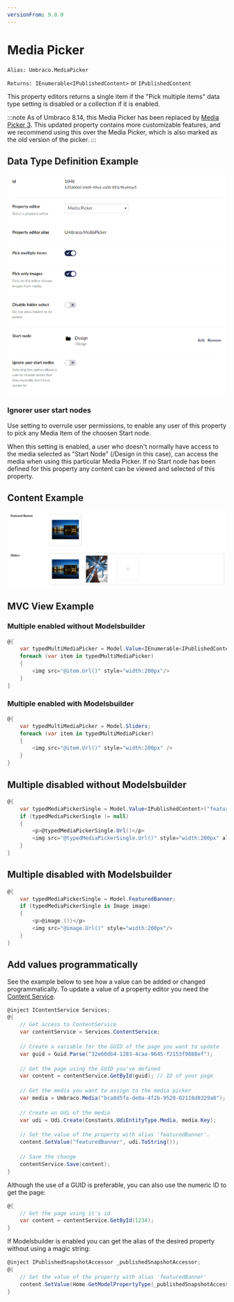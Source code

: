 ```yaml
---
versionFrom: 9.0.0
---
```


# Media Picker

`Alias: Umbraco.MediaPicker`

`Returns: IEnumerable<IPublishedContent>` or `IPublishedContent`

This property editors returns a single item if the "Pick multiple items" data type setting is disabled or a collection if it is enabled.

:::note 
As of Umbraco 8.14, this Media Picker has been replaced by [Media Picker 3](Media-Picker-3). This updated property contains more customizable features, and we recommend using this over the Media Picker, which is also marked as the *old* version of the picker.
:::

## Data Type Definition Example

![Media Picker Data Type Definition](images/Media-Picker-DataType-8_1.png)

### Ignorer user start nodes

Use setting to overrule user permissions, to enable any user of this property to pick any Media Item of the choosen Start node.

When this setting is enabled, a user who doesn't normally have access to the media selected as "Start Node" (/Design in this case), can access the media when using this particular Media Picker. If no Start node has been defined for this property any content can be viewed and selected of this property.

## Content Example

![Media Picker Content](images/Media-Picker-Content-v8.png)

## MVC View Example

### Multiple enabled without Modelsbuilder

```csharp
@{
    var typedMultiMediaPicker = Model.Value<IEnumerable<IPublishedContent>>("sliders");
    foreach (var item in typedMultiMediaPicker)
    {
        <img src="@item.Url()" style="width:200px"/>
    }
}
```

### Multiple enabled with Modelsbuilder

```csharp
@{
    var typedMultiMediaPicker = Model.Sliders;
    foreach (var item in typedMultiMediaPicker)
    {
        <img src="@item.Url()" style="width:200px" />
    }
}
```

## Multiple disabled without Modelsbuilder

```csharp
@{
    var typedMediaPickerSingle = Model.Value<IPublishedContent>("featuredBanner");
    if (typedMediaPickerSingle != null)
    {
        <p>@typedMediaPickerSingle.Url()</p>
        <img src="@typedMediaPickerSingle.Url()" style="width:200px" alt="@typedMediaPickerSingle.Value("alt")" />
    }
}
```

## Multiple disabled with Modelsbuilder

```csharp
@{
    var typedMediaPickerSingle = Model.FeaturedBanner;
    if (typedMediaPickerSingle is Image image)
    {
        <p>@image.())</p>
        <img src="@image.Url()" style="width:200px"/>
    }
}
```

## Add values programmatically

See the example below to see how a value can be added or changed programmatically. To update a value of a property editor you need the [Content Service](../../../../../Reference/Management/Services/ContentService/index.md).

```csharp
@inject IContentService Services;
@{
    // Get access to ContentService
    var contentService = Services.ContentService;

    // Create a variable for the GUID of the page you want to update
    var guid = Guid.Parse("32e60db4-1283-4caa-9645-f2153f9888ef");

    // Get the page using the GUID you've defined
    var content = contentService.GetById(guid); // ID of your page

    // Get the media you want to assign to the media picker 
    var media = Umbraco.Media("bca8d5fa-de0a-4f2b-9520-02118d8329a8");

    // Create an Udi of the media
    var udi = Udi.Create(Constants.UdiEntityType.Media, media.Key);

    // Set the value of the property with alias 'featuredBanner'. 
    content.SetValue("featuredBanner", udi.ToString());

    // Save the change
    contentService.Save(content);
}
```

Although the use of a GUID is preferable, you can also use the numeric ID to get the page:

```csharp
@{
    // Get the page using it's id
    var content = contentService.GetById(1234); 
}
```

If Modelsbuilder is enabled you can get the alias of the desired property without using a magic string:

```csharp
@inject IPublishedSnapshotAccessor _publishedSnapshotAccessor;
@{
    // Set the value of the property with alias 'featuredBanner'
    content.SetValue(Home.GetModelPropertyType(_publishedSnapshotAccessor, x => x.FeaturedBanner).Alias, true);
}
```
